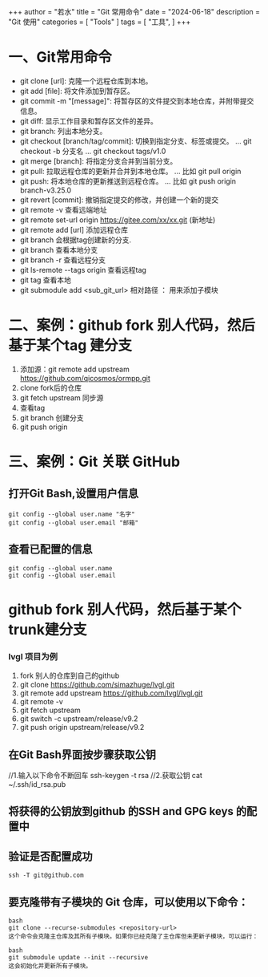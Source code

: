 ﻿+++
author = "若水"
title = "Git 常用命令"
date = "2024-06-18"
description = "Git 使用"
categories = [
    "Tools"
]
tags = [
    "工具",
]
+++

# 一、Git常用命令
- git clone [url]: 克隆一个远程仓库到本地。
- git add [file]: 将文件添加到暂存区。
- git commit -m "[message]": 将暂存区的文件提交到本地仓库，并附带提交信息。
- git diff: 显示工作目录和暂存区文件的差异。
- git branch: 列出本地分支。
- git checkout [branch/tag/commit]: 切换到指定分支、标签或提交。
  ... git checkout -b 分支名
  ... git checkout tags/v1.0
- git merge [branch]: 将指定分支合并到当前分支。
- git pull: 拉取远程仓库的更新并合并到本地仓库。
  ... 比如 git pull origin
- git push: 将本地仓库的更新推送到远程仓库。
  ... 比如 git push origin branch-v3.25.0
- git revert [commit]: 撤销指定提交的修改，并创建一个新的提交
- git remote -v 查看远端地址
- git remote set-url origin https://gitee.com/xx/xx.git (新地址)
- git remote add [url] 添加远程仓库
- git branch <new-branch-name> <tag-name> 会根据tag创建新的分支.
- git branch 查看本地分支
- git branch -r 查看远程分支
- git ls-remote --tags origin 查看远程tag
- git tag 查看本地
- git submodule  add  <sub_git_url>  相对路径 ： 用来添加子模块

# 二、案例：github fork 别人代码，然后基于某个tag 建分支
  1. 添加源：git remote add upstream https://github.com/qicosmos/ormpp.git
  2. clone fork后的仓库 
  3. git fetch upstream  同步源
  4. 查看tag 
  5. git branch <new-branch-name> <tag-name> 创建分支
  6. git push origin <new-branch-name>


# 三、案例：Git 关联 GitHub
## 打开Git Bash,设置用户信息
    git config --global user.name "名字"
    git config --global user.email "邮箱"
## 查看已配置的信息
    git config --global user.name
    git config --global user.email

# github fork 别人代码，然后基于某个trunk建分支
### lvgl 项目为例
1. fork 别人的仓库到自己的github
2. git clone https://github.com/simazhuge/lvgl.git
3. git remote add upstream https://github.com/lvgl/lvgl.git
4. git remote -v
5. git fetch upstream
6. git switch -c   upstream/release/v9.2
7. git push origin  upstream/release/v9.2

## 在Git Bash界面按步骤获取公钥
   //1.输入以下命令不断回车
   ssh-keygen -t rsa
   //2.获取公钥
   cat ~/.ssh/id_rsa.pub
## 将获得的公钥放到github 的SSH and GPG keys 的配置中
## 验证是否配置成功
    ssh -T git@github.com

## 要克隆带有子模块的 Git 仓库，可以使用以下命令：
~~~
bash
git clone --recurse-submodules <repository-url>
这个命令会克隆主仓库及其所有子模块。如果你已经克隆了主仓库但未更新子模块，可以运行：

bash
git submodule update --init --recursive
这会初始化并更新所有子模块。
~~~


